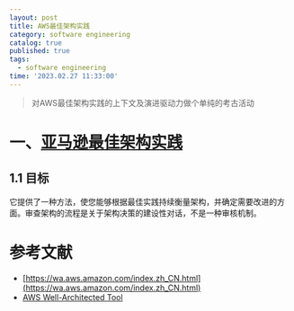 ```yaml
---
layout: post
title: AWS最佳架构实践
category: software engineering
catalog: true
published: true
tags:
  - software engineering
time: '2023.02.27 11:33:00'
---
```

> 对AWS最佳架构实践的上下文及演进驱动力做个单纯的考古活动

# 一、[亚马逊最佳架构实践](https://docs.aws.amazon.com/pdfs/wellarchitected/latest/userguide/wellarchitected-ug.pdf)

## 1.1 目标
它提供了一种方法，使您能够根据最佳实践持续衡量架构，并确定需要改进的方面。审查架构的流程是关于架构决策的建设性对话，不是一种审核机制。

# 参考文献
- [https://wa.aws.amazon.com/index.zh_CN.html](https://wa.aws.amazon.com/index.zh_CN.html)
- [AWS Well-Architected Tool](https://docs.aws.amazon.com/pdfs/wellarchitected/latest/userguide/wellarchitected-ug.pdf)
